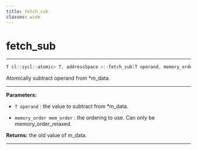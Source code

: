 ```yaml
---
title: fetch_sub
classes: wide
---
```

# fetch_sub

---

```cpp
T cl::sycl::atomic< T, addressSpace >::fetch_sub(T operand, memory_order mem_order=memory_order::relaxed)
```


Atomically subtract operand from *m_data. 


---
**Parameters:**

 - `T operand`
: the value to subtract from *m_data. 

 - `memory_order mem_order`
: the ordering to use. Can only be memory_order_relaxed. 

**Returns:** the old value of m_data. 

---
